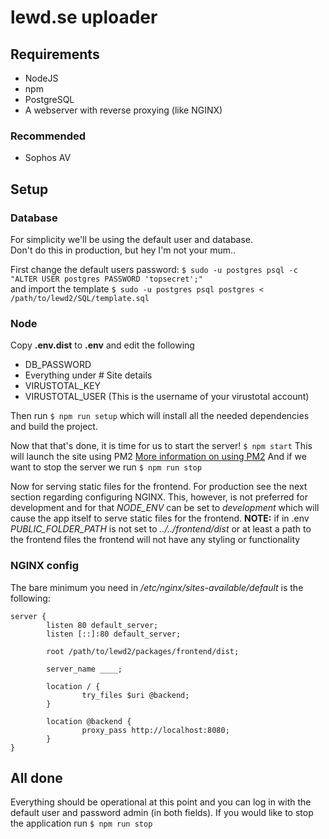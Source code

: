 # lewd.se uploader

## Requirements

* NodeJS
* npm
* PostgreSQL
* A webserver with reverse proxying (like NGINX)

### Recommended

* Sophos AV

## Setup

### Database
For simplicity we'll be using the default user and database.<br>
Don't do this in production, but hey I'm not your mum..

First change the default users password:
`$ sudo -u postgres psql -c "ALTER USER postgres PASSWORD 'topsecret';"`<br>
and import the template
`$ sudo -u postgres psql postgres < /path/to/lewd2/SQL/template.sql`

### Node

Copy **.env.dist** to **.env** and edit the following

* DB_PASSWORD
* Everything under # Site details
* VIRUSTOTAL_KEY  
* VIRUSTOTAL_USER (This is the username of your virustotal account)

Then run `$ npm run setup` which will install all the needed dependencies and build the project. 

Now that that's done, it is time for us to start the server! `$ npm start`
This will launch the site using PM2 [More information on using PM2](https://pm2.keymetrics.io/)
And if we want to stop the server we run `$ npm run stop`

Now for serving static files for the frontend. For production see the next section regarding configuring NGINX. 
This, however, is not preferred for development and for that _NODE\_ENV_ can be set to _development_ which will cause the app itself to serve static files for the frontend.
**NOTE:** if in .env _PUBLIC_FOLDER_PATH_ is not set to _../../frontend/dist_ or at least a path to the frontend files the frontend will not have any styling or functionality

### NGINX config

The bare minimum you need in _/etc/nginx/sites-available/default_ is the following:

```nginx
server {
        listen 80 default_server;
        listen [::]:80 default_server;

        root /path/to/lewd2/packages/frontend/dist;

        server_name ____;

        location / {
                try_files $uri @backend;
        }

        location @backend {
                proxy_pass http://localhost:8080;
        }
}
```

## All done

Everything should be operational at this point and you can log in with the default user and password admin (in both fields).
If you would like to stop the application run `$ npm run stop`